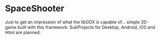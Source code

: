 # SpaceShooter

Just to get an impression of what the libGDX is capable of... simple 2D-game built with this framework.
SubProjects for Desktop, Android, iOS and Html are planned.
